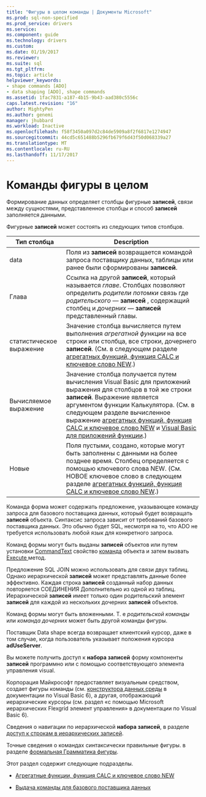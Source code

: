 ```yaml
---
title: "Фигуры в целом команды | Документы Microsoft"
ms.prod: sql-non-specified
ms.prod_service: drivers
ms.service: 
ms.component: guide
ms.technology: drivers
ms.custom: 
ms.date: 01/19/2017
ms.reviewer: 
ms.suite: sql
ms.tgt_pltfrm: 
ms.topic: article
helpviewer_keywords:
- shape commands [ADO]
- data shaping [ADO], shape commands
ms.assetid: 1fac7831-a187-4b15-9b43-aad380c5556c
caps.latest.revision: "16"
author: MightyPen
ms.author: genemi
manager: jhubbard
ms.workload: Inactive
ms.openlocfilehash: f58f3450a097d2c84de5909a8f2f6817e1274947
ms.sourcegitcommit: 44cd5c651488b5296fb679f6d43f50d068339a27
ms.translationtype: MT
ms.contentlocale: ru-RU
ms.lasthandoff: 11/17/2017
---
```

# <a name="shape-commands-in-general"></a>Команды фигуры в целом
Формирование данных определяет столбцы фигурные **записей**, связи между сущностями, представленное столбцы и способ **записей** заполняется данными.  
  
 Фигурные **записей** может состоять из следующих типов столбцов.  
  
|Тип столбца|Description|  
|-----------------|-----------------|  
|data|Поля из **записей** возвращается командой запроса поставщику данных, таблицы или ранее были сформированы **записей**.|  
|Глава|Ссылка на другой **записей**, который называется *главе*. Столбцах позволяют определить *родители потомки* связь где *родительского* — **записей** , содержащий столбец и *дочерних* — **записей** представленный главы.|  
|статистическое выражение|Значение столбца вычисляется путем выполнения *агрегатной функции* на все строки или столбца, все строки, дочернего **записей**. (См. в следующем разделе [агрегатных функций, функция CALC и ключевое слово NEW](../../../ado/guide/data/aggregate-functions-the-calc-function-and-the-new-keyword.md).)|  
|Вычисляемое выражение|Значение столбца получается путем вычисления Visual Basic для приложений выражения для столбцов в той же строки **записей**. Выражение является аргументом функции Калькулятора. (См. в следующем разделе вычисленное выражение [агрегатных функций, функция CALC и ключевое слово NEW](../../../ado/guide/data/aggregate-functions-the-calc-function-and-the-new-keyword.md) и [Visual Basic для приложений функции](../../../ado/guide/data/visual-basic-for-applications-functions.md).)|  
|Новые|Поля пустыми, создано, которые могут быть заполнены с данными на более позднее время. Столбец определяется с помощью ключевого слова NEW. (См. НОВОЕ ключевое слово в следующем разделе [агрегатных функций, функция CALC и ключевое слово NEW](../../../ado/guide/data/aggregate-functions-the-calc-function-and-the-new-keyword.md).)|  
  
 Команда форма может содержать предложение, указывающее команду запроса для базового поставщика данных, который будет возвращать **записей** объекта. Синтаксис запроса зависит от требований базового поставщика данных. Это обычно будет SQL, несмотря на то, что ADO не требуется использовать любой язык для конкретного запроса.  
  
 Команд формы могут быть выданы **записей** объектов или путем установки [CommandText](../../../ado/reference/ado-api/commandtext-property-ado.md) свойство [команда](../../../ado/reference/ado-api/command-object-ado.md) объекта и затем вызвать [Execute ](../../../ado/reference/ado-api/execute-method-ado-command.md) метод.  
  
 Предложение SQL JOIN можно использовать для связи двух таблиц. Однако иерархической **записей** может представлять данные более эффективно. Каждая строка **записей** созданный набор данных повторяется СОЕДИНЕНИЯ Дополнительно из одной из таблиц. Иерархической **записей** имеет только один родительский элемент **записей** для каждой из нескольких дочерних **записей** объектов.  
  
 Команд формы могут быть вложенными. Т. е *родительской команды* или *команда дочерних* может быть другой команды фигуры.  
  
 Поставщик Data shape всегда возвращает клиентский курсор, даже в том случае, когда пользователь указывает положения курсора **adUseServer**.  
  
 Вы можете получить доступ к **набора записей** форму компоненты **записей** программно или с помощью соответствующего элемента управления visual.  
  
 Корпорация Майкрософт предоставляет визуальным средством, создает фигуры команды (см. [конструктора данных среды](http://go.microsoft.com/fwlink/?LinkId=5689) в документации по Visual Basic 6), а другая, отображающий иерархические курсоры (см. раздел «с помощью Microsoft иерархических Flexgrid элемент управления» в документации по Visual Basic 6).  
  
 Сведения о навигации по иерархической **набора записей**, в разделе [доступ к строкам в иерархических записей](../../../ado/guide/data/accessing-rows-in-a-hierarchical-recordset.md).  
  
 Точные сведения о командах синтаксически правильные фигуры. в разделе [формальная Грамматика фигуры](../../../ado/guide/data/formal-shape-grammar.md).  
  
 Этот раздел содержит следующие подразделы.  
  
-   [Агрегатные функции, функция CALC и ключевое слово NEW](../../../ado/guide/data/aggregate-functions-the-calc-function-and-the-new-keyword.md)  
  
-   [Выдача команды для базового поставщика данных](../../../ado/guide/data/issuing-commands-to-the-underlying-data-provider.md)
